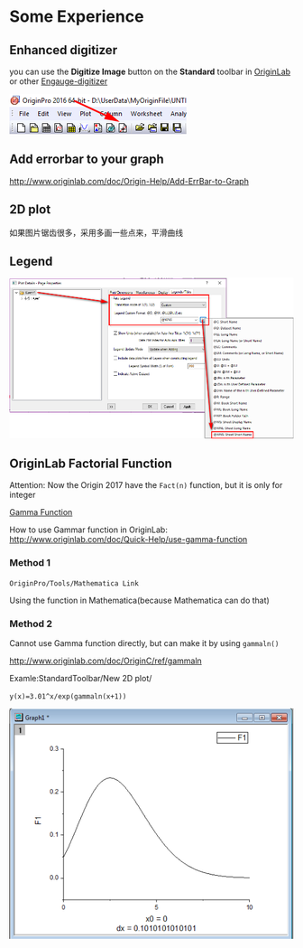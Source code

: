 # Some Experience

## Enhanced digitizer

you can use the **Digitize Image** button on the **Standard** toolbar in [OriginLab](http://www.originlab.com/doc/Tutorials/enhanced-digitizer) or other [Engauge-digitizer](https://github.com/markummitchell/engauge-digitizer/releases)

![digitizer](res/digitizer01.png)

## Add errorbar to your graph

<http://www.originlab.com/doc/Origin-Help/Add-ErrBar-to-Graph>

## 2D plot

如果图片锯齿很多，采用多画一些点来，平滑曲线

## Legend

![legend](res/legend01.png)

## OriginLab Factorial Function

Attention:  Now the Origin 2017 have the `Fact(n)` function,  but it is only for integer

[Gamma Function](http://mathworld.wolfram.com/GammaFunction.html)

How to use Gammar function in OriginLab:
<http://www.originlab.com/doc/Quick-Help/use-gamma-function>

### Method 1

`OriginPro/Tools/Mathematica Link`

Using the function in Mathematica(because Mathematica can do that)

### Method 2

Cannot use Gamma function directly, but can make it by using `gammaln()`

<http://www.originlab.com/doc/OriginC/ref/gammaln>

Examle:StandardToolbar/New 2D plot/

`y(x)=3.01^x/exp(gammaln(x+1))`

![example](res/gammaln01.png)